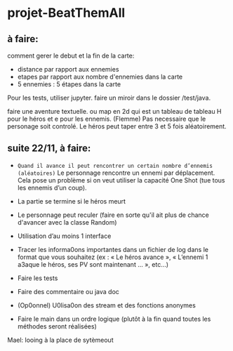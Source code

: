 # projet-BeatThemAll

## à faire:

comment gerer le debut et la fin de la carte:
- distance par rapport aux ennemies
- etapes par rapport aux nombre d'ennemies dans la carte
- 5 ennemies : 5 étapes dans la carte

Pour les tests, utiliser jupyter. faire un miroir dans le dossier /test/java.

faire une aventure textuelle.
ou map en 2d qui est un tableau de tableau H pour le héros et e pour les ennemis. (Flemme)
Pas necessaire que le personage soit controlé.
Le héros peut taper entre 3 et 5 fois aléatoirement.

## suite 22/11, à faire:
- ```Quand il avance il peut rencontrer un certain nombre d’ennemis (aléatoires)```
Le personnage rencontre un ennemi par déplacement. Cela pose un problème si on veut utiliser la capacité One Shot (tue tous les ennemis d’un coup).
- La partie se termine si le héros meurt
- Le personnage peut reculer (faire en sorte qu'il ait plus de chance d'avancer avec la classe Random)

- Utilisation d’au moins 1 interface
- Tracer les informa0ons importantes dans un fichier de log dans le format que vous
souhaitez (ex : « Le héros avance », « L’ennemi 1 a3aque le héros, ses PV sont
maintenant ... », etc…)
- Faire les tests
- Faire des commentaire ou java doc
- (Op0onnel) U0lisa0on des stream et des fonctions anonymes
- Faire le main dans un ordre logique (plutôt à la fin quand toutes les méthodes seront réalisées)


Mael: looing à la place de sytèmeout